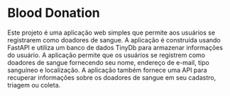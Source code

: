 # Blood Donation

Este projeto é uma aplicação web simples que permite aos usuários se registrarem como doadores de sangue. A aplicação é construída usando FastAPI e utiliza um banco de dados TinyDb para armazenar informações do usuário. A aplicação permite que os usuários se registrem como doadores de sangue fornecendo seu nome, endereço de e-mail, tipo sanguíneo e localização. A aplicação também fornece uma API para recuperar informações sobre os doadores de sangue em seu cadastro, triagem ou coleta.

